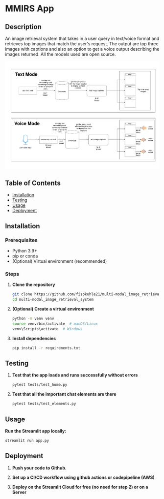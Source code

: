 # MMIRS App

## Description  
An image retrieval system that takes in a user query in text/voice format and retrieves top images that match the user's request. The output are top three images with captions and also an option to get a voice output describing the images returned. All the models used are open source.

![The project design](design/MMIR.png)

## Table of Contents  
- [Installation](#installation)
- [Testing](#testing)
- [Usage](#usage)
- [Deployment](#deployment)

## Installation  

### Prerequisites  
- Python 3.9+  
- pip or conda  
- (Optional) Virtual environment (recommended)  

### Steps  
1. **Clone the repository**  
   ```sh  
   git clone https://github.com/fisokuhle21/multi-modal_image_retrieval_system.git  
   cd multi-modal_image_retrieval_system 

2. **(Optional) Create a virtual environment**
    ```sh
    python -m venv venv  
    source venv/bin/activate  # macOS/Linux  
    venv\Scripts\activate  # Windows  

3. **Install dependencies**
    ```sh
    pip install -r requirements.txt

## Testing
1. **Test that the app loads and runs successfully without errors**
    ```sh
    pytest tests/test_home.py

2. **Test that all the important chat elements are there**
    ```sh
    pytest tests/test_elements.py

## Usage
**Run the Streamlit app locally:**
```sh
streamlit run app.py
```

## Deployment
1. **Push your code to Github.**

2. **Set up a CI/CD workflow using github actions or codepipeline (AWS)**

3. **Deploy on the Streamlit Cloud for free (no need for step 2) or on a Server**
